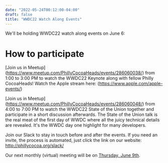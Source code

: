 ```yaml
---
date: "2022-05-24T00:12:00-04:00"
draft: false
title: "WWDC22 Watch Along Events"
---
```


We'll be holding WWDC22 watch along events on June 6: 

# How to participate

[Join us in Meetup] (https://www.meetup.com/PhillyCocoaHeads/events/286060038/) from 1:00 to 3:00 PM to watch the WWDC22 Keynote along with fellow Philly CocoaHeads! Watch the Apple stream here: (https://www.apple.com/apple-events/)

[Join us in Meetup] (https://www.meetup.com/PhillyCocoaHeads/events/286060048/) from 4:00 to 7:00 PM to watch the WWDC22 State of the Union together and participate in a short discussion afterwards. The State of the Union talk is the real meat of the first day of WWDC where all the juicy technical details are revealed. It's the WWDC day one highlight for many developers.

Join our Slack to stay in touch before and after the events. If you need an invite, the process is automated, just click the link on our website: http://phillycocoa.org/slack/

Our next monthly (virtual) meeting will be on [Thursday, June 9th](https://www.meetup.com/PhillyCocoaHeads/events/hwnjjsydcjbmb/).
